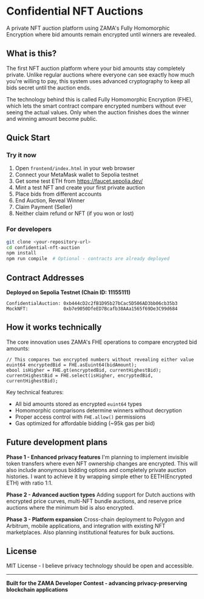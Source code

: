 # Confidential NFT Auctions

A private NFT auction platform using ZAMA's Fully Homomorphic Encryption where bid amounts remain encrypted until winners are revealed.

## What is this?

The first NFT auction platform where your bid amounts stay completely private. Unlike regular auctions where everyone can see exactly how much you're willing to pay, this system uses advanced cryptography to keep all bids secret until the auction ends.

The technology behind this is called Fully Homomorphic Encryption (FHE), which lets the smart contract compare encrypted numbers without ever seeing the actual values. Only when the auction finishes does the winner and winning amount become public.

## Quick Start

### Try it now
1. Open `frontend/index.html` in your web browser
2. Connect your MetaMask wallet to Sepolia testnet
3. Get some test ETH from https://faucet.sepolia.dev/
4. Mint a test NFT and create your first private auction
5. Place bids from different accounts
6. End Auction, Reveal Winner
7. Claim Payment (Seller)
8. Neither claim refund or NFT (if you won or lost)

### For developers
```bash
git clone <your-repository-url>
cd confidential-nft-auction
npm install
npm run compile  # Optional - contracts are already deployed
```

## Contract Addresses

**Deployed on Sepolia Testnet (Chain ID: 11155111)**

```
ConfidentialAuction: 0xb444cD2c2fB1D95b27bCac5D506AD3bb06cb35b3
MockNFT:             0xb7e9050DfeED7Bcafb38AAa1565f69De3C99d684
```

## How it works technically

The core innovation uses ZAMA's FHE operations to compare encrypted bid amounts:

```solidity
// This compares two encrypted numbers without revealing either value
euint64 encryptedBid = FHE.asEuint64(bidAmount);
ebool isHigher = FHE.gt(encryptedBid, currentHighestBid);
currentHighestBid = FHE.select(isHigher, encryptedBid, currentHighestBid);
```

Key technical features:
- All bid amounts stored as encrypted `euint64` types
- Homomorphic comparisons determine winners without decryption  
- Proper access control with `FHE.allow()` permissions
- Gas optimized for affordable bidding (~95k gas per bid)

## Future development plans

**Phase 1 - Enhanced privacy features**
I'm planning to implement invisible token transfers where even NFT ownership changes are encrypted. This will also include anonymous bidding options and completely private auction histories.
I want to achieve it by wrapping simple ether to EETH(Encrypted ETH) with ratio 1:1.

**Phase 2 - Advanced auction types**
Adding support for Dutch auctions with encrypted price curves, multi-NFT bundle auctions, and reserve price auctions where the minimum bid is also encrypted.

**Phase 3 - Platform expansion**
Cross-chain deployment to Polygon and Arbitrum, mobile applications, and integration with existing NFT marketplaces. Also planning institutional features for bulk auctions.

## License

MIT License - I believe privacy technology should be open and accessible.

---

**Built for the ZAMA Developer Contest - advancing privacy-preserving blockchain applications**